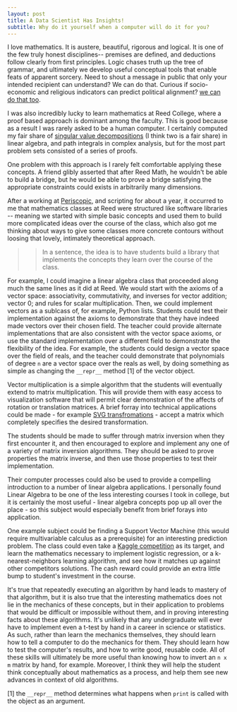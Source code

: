 ```yaml
--- 
layout: post 
title: A Data Scientist Has Insights! 
subtitle: Why do it yourself when a computer will do it for you?
---
```



I love mathematics. It is austere, beautiful, rigorous and logical. It is one
of the few truly honest disciplines-- premises are defined, and deductions
follow clearly from first principles. Logic chases truth up the tree of
grammar, and ultimately we develop useful conceptual tools that enable feats of
apparent sorcery. Need to shout a message in public that only your intended
recipient can understand? We can do that. Curious if socio-economic and
religious indicators can predict political alignment? [we can do that
too](http://scott.fortmann-roe.com/docs/BiasVariance.html). 

I was also incredibly lucky to learn mathematics at Reed College, where a proof
based approach is dominant among the faculty. This is good because as a result
I was rarely asked to be a human computer. I certainly computed my fair share
of [singular value
decompositions](http://www.miislita.com/information-retrieval-tutorial/singular-value-decomposition-fast-track-tutorial.pdf)
(I think two is a fair share) in linear algebra, and path integrals in complex
analysis, but for the most part problem sets consisted of a series of proofs.

One problem with this approach is I rarely felt comfortable applying these
concepts. A friend glibly asserted that after Reed Math, he wouldn't be able to
build a bridge, but he would be able to prove a bridge satisfying the
appropriate constraints could exists in arbitrarily many dimensions. 

After a working at [Periscopic](www.periscopic.com), and scripting for about a
year, it occurred to me that mathematics classes at Reed were structured like
software libraries -- meaning we started with simple basic concepts and used
them to build more complicated ideas over the course of the class, which also
got me thinking about ways to give some classes more concrete contours
without loosing that lovely, intimately theoretical approach.


>> In a sentence, the idea is to have students build a library that implements the
concepts they learn over the course of the class. 


For example, I could imagine a linear algebra class that proceeded along much
the same lines as it did at Reed. We would start with the axioms of
a vector space: associativity, commutativity, and inverses for vector addition;
vector 0; and rules for scalar multiplication. Then, we could implement vectors
as a sublcass of, for example, Python lists. Students could test their
implementation against the axioms to demonstrate that they have indeed made
vectors over their chosen field. The teacher could provide alternate
implementations that are also consistent with the vector space axioms, or use the
standard implementation over a different field to demonstrate the flexibility
of the idea. For example, the students could design a vector space over the
field of reals, and the teacher could demonstrate that polynomials of degree
`n` are a vector space over the reals as well, by doing something as simple as
changing the `__repr__` method \[1\]  of the vector object.


Vector multiplication is a simple algorithm that the students will eventually
extend to matrix multiplication. This will provide them with easy access to
visualization software that will permit clear demonstration of the affects of
rotation or translation matrices. A brief forray into technical applications
could be made - for example [SVG
transfromations](http://www.w3.org/TR/SVG/coords.html#TransformAttribute) -
accept a matrix which completely specifies the desired transformation. 


The students should be made to suffer through matrix inversion when they first
encounter it, and then encouraged to explore and implement any one of a variety
of matrix inversion algorithms. They should be asked to prove properties the
matrix inverse, and then use those properties to test their implementation.


Their computer processes could also be used to provide a compelling introduction
to a number of linear algebra applications. I personally found Linear Algebra
to be one of the less interesting courses I took in college, but it is
certainly the most useful - linear algebra concepts pop up all over the place -
so this subject would especially benefit from brief forays into application.

One example subject could be finding a Support Vector Machine (this would
require multivariable calculus as a prerequisite) for an interesting prediction problem.
The class could even take a [Kaggle
competition](http://www.kaggle.com/competitions) as its target, and learn the
mathematics necessary to implement logistic regression, or a
k-nearest-neighbors learning algorithm, and see how it matches up against other
competitors solutions. The cash reward could provide an extra little bump to
student's investment in the course.

It's true that repeatedly executing an algorithm by hand leads to mastery of
that algorithm, but it is also true that the interesting mathematics does not
lie in the mechanics of these concepts, but in their application to problems
that would be difficult or impossible without them, and in proving interesting
facts about these algorithms. It's unlikely that any undergraduate will ever
have to implement even a t-test by hand in a career in science or statistics.
As such, rather than learn the mechanics themselves, they should learn how to
tell a computer to do the mechanics for them. They should learn how to test the
computer's results, and how to write good, reusable code. All of these skills
will ultimately be more useful than knowing how to invert an `n x m` matrix by
hand, for example. Moreover, I think they will help the student think
conceptually about mathematics as a process, and help them see new advances in
context of old algorithms.

\[1\] the `__repr__` method determines what happens when `print` is called with
the object as an argument.
